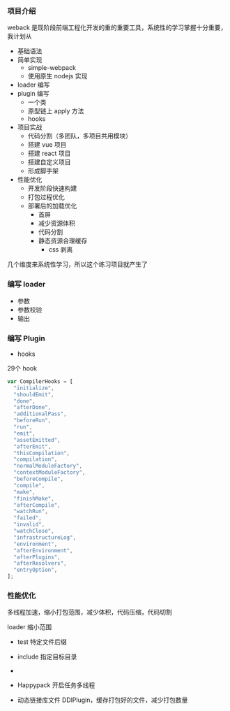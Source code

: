 ### 项目介绍

weback 是现阶段前端工程化开发的重的重要工具，系统性的学习掌握十分重要，我计划从

- 基础语法
- 简单实现
  - simple-webpack
  - 使用原生 nodejs 实现
- loader 编写
- plugin 编写
  - 一个类
  - 原型链上 apply 方法
  - hooks
- 项目实战
  - 代码分割（多团队，多项目共用模块）
  - 搭建 vue 项目
  - 搭建 react 项目
  - 搭建自定义项目
  - 形成脚手架
- 性能优化
  - 开发阶段快速构建
  - 打包过程优化
  - 部署后的加载优化
    - 首屏
    - 减少资源体积
    - 代码分割
    - 静态资源合理缓存
      - css 剥离

几个维度来系统性学习，所以这个练习项目就产生了

### 编写 loader

- 参数
- 参数校验
- 输出

### 编写 Plugin

- hooks

29个 hook

```javascript
var CompilerHooks = [
  "initialize",
  "shouldEmit",
  "done",
  "afterDone",
  "additionalPass",
  "beforeRun",
  "run",
  "emit",
  "assetEmitted",
  "afterEmit",
  "thisCompilation",
  "compilation",
  "normalModuleFactory",
  "contextModuleFactory",
  "beforeCompile",
  "compile",
  "make",
  "finishMake",
  "afterCompile",
  "watchRun",
  "failed",
  "invalid",
  "watchClose",
  "infrastructureLog",
  "environment",
  "afterEnvironment",
  "afterPlugins",
  "afterResolvers",
  "entryOption",
];

```

### 性能优化

多线程加速，缩小打包范围，减少体积，代码压缩，代码切割

loader 缩小范围

- test 特定文件后缀
- include 指定目标目录
-

- Happypack 开启任务多线程
- 动态链接库文件 DDlPlugin，缓存打包好的文件，减少打包数量
